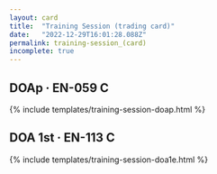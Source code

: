 ```yaml
---
layout: card
title:  "Training Session (trading card)"
date:   "2022-12-29T16:01:28.088Z"
permalink: training-session_(card)
incomplete: true
---
```


## DOAp &middot; EN-059 C

{% include templates/training-session-doap.html %}


## DOA 1st &middot; EN-113 C

{% include templates/training-session-doa1e.html %}
